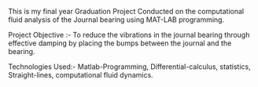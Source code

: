 This is my final year Graduation Project Conducted on the computational fluid analysis of the Journal bearing using MAT-LAB programming.

Project Objective :- To reduce the vibrations in the journal bearing through effective damping by placing the bumps between the journal and the bearing.

Technologies Used:- Matlab-Programming, Differential-calculus, statistics, Straight-lines, computational fluid dynamics.
